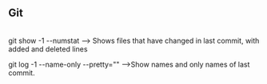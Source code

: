 ## Git

</br>
git show -1 --numstat  --> Shows files that have changed in last commit, with added and deleted lines



git log -1 --name-only --pretty="" -->Show names and only names of last commit.
